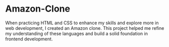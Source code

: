 # Amazon-Clone
When practicing HTML and CSS to enhance my skills and explore more in web development, I created an Amazon clone. This project helped me refine my understanding of these languages and build a solid foundation in frontend development.
